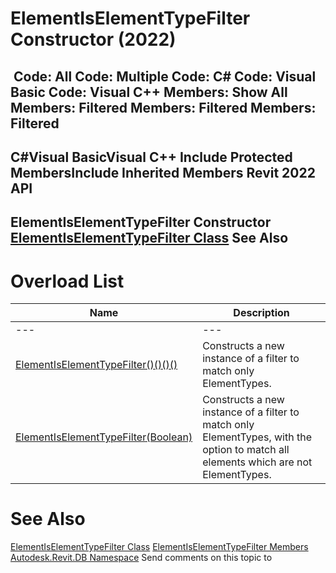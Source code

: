 # ElementIsElementTypeFilter Constructor (2022)

﻿
 Code: All Code: Multiple Code: C# Code: Visual Basic Code: Visual C++  Members: Show All Members: Filtered Members: Filtered Members: Filtered   
---  
C#Visual BasicVisual C++
Include Protected MembersInclude Inherited Members
Revit 2022 API  
---  
ElementIsElementTypeFilter Constructor   
[ElementIsElementTypeFilter Class](607fd199-b1ba-f21f-ad98-33b65fbf5fe5.md "ElementIsElementTypeFilter Class") See Also  
---  
# Overload List
| Name | Description |
| --- | --- |
| --- | --- | --- |
| [ElementIsElementTypeFilter()()()()](12114f82-1a44-f250-4d82-aafda3929dbe.md "ElementIsElementTypeFilter Constructor") | Constructs a new instance of a filter to match only ElementTypes. |
| [ElementIsElementTypeFilter(Boolean)](dfe9e7b3-2947-a71d-100c-60af07410d24.md "ElementIsElementTypeFilter Constructor \(Boolean\)") | Constructs a new instance of a filter to match only ElementTypes, with the option to match all elements which are not ElementTypes. |

# See Also
[ElementIsElementTypeFilter Class](607fd199-b1ba-f21f-ad98-33b65fbf5fe5.md "ElementIsElementTypeFilter Class")
[ElementIsElementTypeFilter Members](6ddaf0e7-a1a7-1032-25f6-2ccda7aa8a11.md "ElementIsElementTypeFilter Members")
[Autodesk.Revit.DB Namespace](87546ba7-461b-c646-cbb1-2cb8f5bff8b2.md "Autodesk.Revit.DB Namespace")
Send comments on this topic to 